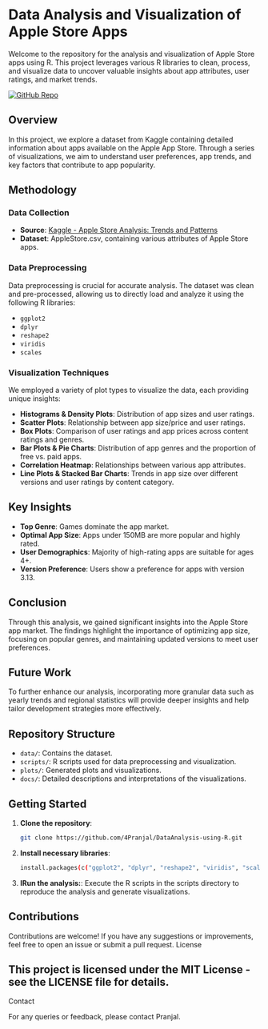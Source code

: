 # Data Analysis and Visualization of Apple Store Apps

Welcome to the repository for the analysis and visualization of Apple Store apps using R. This project leverages various R libraries to clean, process, and visualize data to uncover valuable insights about app attributes, user ratings, and market trends.

[![GitHub Repo](https://img.shields.io/badge/GitHub-Repo-brightgreen)](https://github.com/4Pranjal/DataAnalysis-using-R/)

## Overview

In this project, we explore a dataset from Kaggle containing detailed information about apps available on the Apple App Store. Through a series of visualizations, we aim to understand user preferences, app trends, and key factors that contribute to app popularity.

## Methodology

### Data Collection

- **Source**: [Kaggle - Apple Store Analysis: Trends and Patterns](https://www.kaggle.com/code/nileshely/app-store-analysis-trends-and-patterns)
- **Dataset**: AppleStore.csv, containing various attributes of Apple Store apps.

### Data Preprocessing

Data preprocessing is crucial for accurate analysis. The dataset was clean and pre-processed, allowing us to directly load and analyze it using the following R libraries:

- `ggplot2`
- `dplyr`
- `reshape2`
- `viridis`
- `scales`

### Visualization Techniques

We employed a variety of plot types to visualize the data, each providing unique insights:

- **Histograms & Density Plots**: Distribution of app sizes and user ratings.
- **Scatter Plots**: Relationship between app size/price and user ratings.
- **Box Plots**: Comparison of user ratings and app prices across content ratings and genres.
- **Bar Plots & Pie Charts**: Distribution of app genres and the proportion of free vs. paid apps.
- **Correlation Heatmap**: Relationships between various app attributes.
- **Line Plots & Stacked Bar Charts**: Trends in app size over different versions and user ratings by content category.

## Key Insights

- **Top Genre**: Games dominate the app market.
- **Optimal App Size**: Apps under 150MB are more popular and highly rated.
- **User Demographics**: Majority of high-rating apps are suitable for ages 4+.
- **Version Preference**: Users show a preference for apps with version 3.13.

## Conclusion

Through this analysis, we gained significant insights into the Apple Store app market. The findings highlight the importance of optimizing app size, focusing on popular genres, and maintaining updated versions to meet user preferences.

## Future Work

To further enhance our analysis, incorporating more granular data such as yearly trends and regional statistics will provide deeper insights and help tailor development strategies more effectively.

## Repository Structure

- `data/`: Contains the dataset.
- `scripts/`: R scripts used for data preprocessing and visualization.
- `plots/`: Generated plots and visualizations.
- `docs/`: Detailed descriptions and interpretations of the visualizations.

## Getting Started

1. **Clone the repository**:
   ```bash
   git clone https://github.com/4Pranjal/DataAnalysis-using-R.git
2. **Install necessary libraries**:
   ```bash
   install.packages(c("ggplot2", "dplyr", "reshape2", "viridis", "scales"))
3. **IRun the analysis:**:
   Execute the R scripts in the scripts directory to reproduce the analysis and generate visualizations.

## Contributions

Contributions are welcome! If you have any suggestions or improvements, feel free to open an issue or submit a pull request.
License

## This project is licensed under the MIT License - see the LICENSE file for details.
Contact

For any queries or feedback, please contact Pranjal.

 
